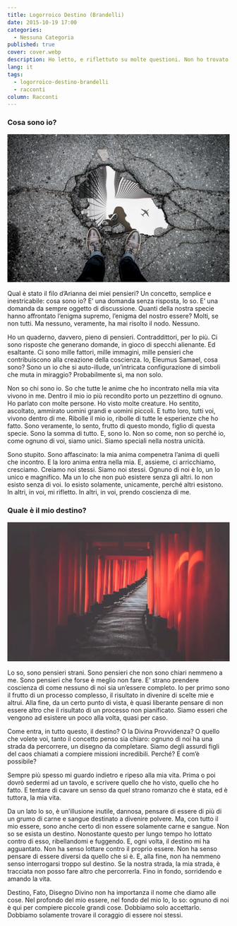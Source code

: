 ```yaml
---
title: Logorroico Destino (Brandelli)
date: 2015-10-19 17:00
categories:
  - Nessuna Categoria
published: true
cover: cover.webp
description: Ho letto, e riflettuto su molte questioni. Non ho trovato nessuna soluzione. Non ho risolto nessuna questione. Ma mi sono posto delle domande, e rispetto ad un tempo ho trovato il coraggio di guardare dentro di me. E, con una serenità, che immaginavo perduta per sempre, ho scavato.
lang: it
tags:
  - logorroico-destino-brandelli
  - racconti
column: Racconti
---
```


### Cosa sono io?

![Immagine](./chi-sono-io.webp)

Qual è stato il filo d’Arianna dei miei pensieri? Un concetto, semplice e inestricabile: cosa sono io? E’ una domanda senza risposta, lo so. E’ una domanda da sempre oggetto di discussione. Quanti della nostra specie hanno affrontato l’enigma supremo, l’enigma del nostro essere? Molti, se non tutti. Ma nessuno, veramente, ha mai risolto il nodo. Nessuno.

Ho un quaderno, davvero, pieno di pensieri. Contraddittori, per lo più. Ci sono risposte che generano domande, in gioco di specchi alienante. Ed esaltante. Ci sono mille fattori, mille immagini, mille pensieri che contribuiscono alla creazione della coscienza. Io, Eleumus Samael, cosa sono? Sono un io che si auto-illude, un’intricata configurazione di simboli che muta in miraggio? Probabilmente sì, ma non solo.

Non so chi sono io. So che tutte le anime che ho incontrato nella mia vita vivono in me. Dentro il mio io più recondito porto un pezzettino di ognuno. Ho parlato con molte persone. Ho visto molte creature. Ho sentito, ascoltato, ammirato uomini grandi e uomini piccoli. E tutto loro, tutti voi, vivono dentro di me. Ribolle il mio io, ribolle di tutte le esperienze che ho fatto. Sono veramente, lo sento, frutto di questo mondo, figlio di questa specie. Sono la somma di tutto. E, sono Io. Non so come, non so perché io, come ognuno di voi, siamo unici. Siamo speciali nella nostra unicità.

Sono stupito. Sono affascinato: la mia anima compenetra l’anima di quelli che incontro. E la loro anima entra nella mia. E, assieme, ci arricchiamo, cresciamo. Creiamo noi stessi. Siamo noi stessi. Ognuno di noi è Io, un Io unico e magnifico. Ma un Io che non può esistere senza gli altri. Io non esisto senza di voi. Io esisto solamente, unicamente, perché altri esistono. In altri, in voi, mi rifletto. In altri, in voi, prendo coscienza di me.

### Quale è il mio destino?

![Immagine](./destino.webp)

Lo so, sono pensieri strani. Sono pensieri che non sono chiari nemmeno a me. Sono pensieri che forse è meglio non fare. E’ strano prendere coscienza di come nessuno di noi sia un’essere completo. Io per primo sono il frutto di un processo complesso, il risultato in divenire di scelte mie e altrui. Alla fine, da un certo punto di vista, è quasi liberante pensare di non essere altro che il risultato di un processo non pianificato. Siamo esseri che vengono ad esistere un poco alla volta, quasi per caso.

Come entra, in tutto questo, il destino? O la Divina Provvidenza? O quello che volete voi, tanto il concetto penso sia chiaro: ognuno di noi ha una strada da percorrere, un disegno da completare. Siamo degli assurdi figli del caos chiamati a compiere missioni incredibili. Perché? E com’è possibile?

Sempre più spesso mi guardo indietro e ripeso alla mia vita. Prima o poi dovrò sedermi ad un tavolo, e scrivere quello che ho visto, quello che ho fatto. E tentare di cavare un senso da quel strano romanzo che è stata, ed è tuttora, la mia vita.

Da un lato lo so, è un’illusione inutile, dannosa, pensare di essere di più di un grumo di carne e sangue destinato a divenire polvere. Ma, con tutto il mio essere, sono anche certo di non essere solamente carne e sangue. Non so se esista un destino. Nonostante questo per lungo tempo ho lottato contro di esso, ribellandomi e fuggendo. E, ogni volta, il destino mi ha agguantato. Non ha senso lottare contro il proprio essere. Non ha senso pensare di essere diversi da quello che si è. E, alla fine, non ha nemmeno senso interrogarsi troppo sul destino. Se la nostra strada, la mia strada, è tracciata non posso fare altro che percorrerla. Fino in fondo, sorridendo e amando la vita.

Destino, Fato, Disegno Divino non ha importanza il nome che diamo alle cose. Nel profondo del mio essere, nel fondo del mio Io, lo so: ognuno di noi è qui per compiere piccole grandi cose. Dobbiamo solo accettarlo. Dobbiamo solamente trovare il coraggio di essere noi stessi.
